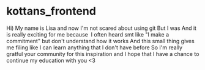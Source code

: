 # kottans_frontend
Hi) 
My name is Lisa and now I'm not scared about using git 
But I was 
And it is really exciting for me because  I  often heard smt like "I make a commitment" but don't understand how it works 
And this small thing gives me filing like I can learn anything that I don't have before 
So I'm really gratful your community for this inspiration and I hope that I have a chance to continue my education with you <3
